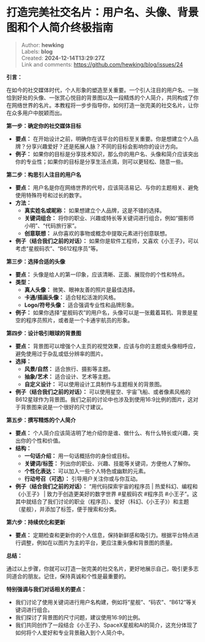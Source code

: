 # 打造完美社交名片：用户名、头像、背景图和个人简介终极指南

> Author: **hewking**  
> Labels: **blog**  
> Created: **2024-12-14T13:29:27Z**  
> Link and comments: <https://github.com/hewking/blog/issues/24>  


**引言：**

在如今的社交媒体时代，个人形象的塑造至关重要。一个引人注目的用户名、一张恰到好处的头像、一张赏心悦目的背景图以及一段精炼的个人简介，共同构成了你在网络世界的名片。本教程将一步步指导你，如何打造一张完美的社交名片，让你在众多用户中脱颖而出。

**第一步：确定你的社交媒体目标**

*   **要点：** 在开始设计之前，明确你在该平台的目标至关重要。你是想建立个人品牌？分享兴趣爱好？还是拓展人脉？不同的目标会影响你的设计方向。
*   **例子：** 如果你的目标是分享技术知识，那么你的用户名、头像和简介应该突出你的专业性；如果你的目标是分享生活点滴，则可以更轻松、随意一些。

**第二步：构思引人注目的用户名**

*   **要点：** 用户名是你在网络世界的代号，应该简洁易记、与你的主题相关、避免使用特殊符号和过长的数字。
*   **方法：**
    *   **真实姓名或昵称：** 如果想建立个人品牌，这是不错的选择。
    *   **关键词组合：** 将你的职业、兴趣或特长等关键词进行组合，例如“摄影师小明”、“代码旅行家”。
    *   **创意联想：** 从你喜欢的事物或概念中提取元素进行创意联想。
*   **例子（结合我们之前的对话）：** 如果你是软件工程师，又喜欢《小王子》，可以考虑“星舰码农”、“B612程序员”等。

**第三步：选择合适的头像**

*   **要点：** 头像是给人的第一印象，应该清晰、正面、展现你的个性和特点。
*   **类型：**
    *   **真人头像：** 微笑、眼神友善的照片是最佳选择。
    *   **卡通/插画头像：** 适合轻松活泼的风格。
    *   **Logo/符号头像：** 适合强调专业性和品牌形象。
*   **例子：** 如果你选择“星舰码农”的用户名，头像可以是一张戴着耳机、背景是星空的程序员照片，或者是一个卡通宇航员的形象。

**第四步：设计吸引眼球的背景图**

*   **要点：** 背景图可以增强个人主页的视觉效果，应该与你的主题或头像相呼应，避免使用过于杂乱或低分辨率的图片。
*   **选择：**
    *   **风景/自然：** 适合旅行、摄影等主题。
    *   **抽象/艺术：** 适合设计、艺术等主题。
    *   **自定义设计：** 可以使用设计工具制作与主题相关的背景图。
*   **例子（结合我们之前的对话）：** 可以使用星空、宇宙飞船、或者像素风格的B612星球作为背景图。我们之前的讨论中也涉及到使用16:9比例的图片，这对于背景图来说是一个很好的尺寸建议。

**第五步：撰写精炼的个人简介**

*   **要点：** 个人简介应该简洁明了地介绍你是谁、做什么、有什么特长或兴趣，突出你的个性和价值。
*   **结构：**
    *   **一句话介绍：** 用一句话概括你的身份或目标。
    *   **关键词/标签：** 列出你的职业、兴趣、技能等关键词，方便他人了解你。
    *   **个性化表达：** 可以加入一些个人特色或幽默的元素。
    *   **行动号召（可选）：** 引导用户关注你或与你互动。
*   **例子（结合我们之前的对话）：** “用代码探索宇宙的程序员 | 热爱科幻、编程和《小王子》 | 致力于创造更美好的数字世界 #星舰码农 #程序员 #小王子”。这其中就结合了我们讨论的职业（程序员）、爱好（科幻、《小王子》）和主题（星舰），并添加了标签，便于搜索和分类。

**第六步：持续优化和更新**

*   **要点：** 定期检查和更新你的个人信息，保持新鲜感和吸引力。根据平台特点进行调整，例如在以图片为主的平台，更应注重头像和背景图的质量。

**总结：**

通过以上步骤，你就可以打造一张完美的社交名片，更好地展示自己，吸引更多志同道合的朋友。记住，保持真诚和个性是最重要的。

**特别强调与我们对话相关的要点：**

*   我们讨论了使用关键词进行用户名构建，例如将“星舰”、“码农”、“B612”等关键词进行组合。
*   我们探讨了背景图的尺寸问题，建议使用16:9的比例。
*   我们共同创作了一段结合《小王子》、SpaceX星舰和AI的简介，这充分体现了如何将个人爱好和专业背景融入到个人简介中。
